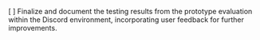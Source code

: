 [ ] Finalize and document the testing results from the prototype evaluation within the Discord environment, incorporating user feedback for further improvements.